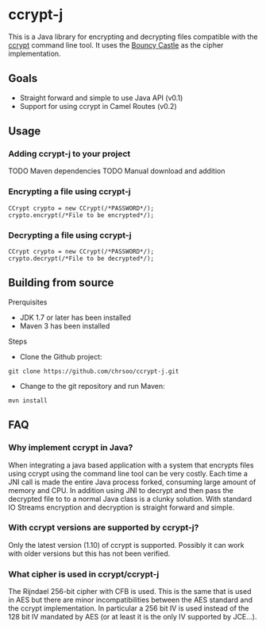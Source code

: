 ccrypt-j
========

This is a Java library for encrypting and decrypting files compatible with the [ccrypt](http://ccrypt.sourceforge.net/) command line tool. It uses the [Bouncy Castle](http://bouncycastle.org/) as the cipher implementation.

## Goals

* Straight forward and simple to use Java API (v0.1)
* Support for using ccrypt in Camel Routes (v0.2)

## Usage

### Adding ccrypt-j to your project

TODO Maven dependencies
TODO Manual download and addition

### Encrypting a file using ccrypt-j

```
CCrypt crypto = new CCrypt(/*PASSWORD*/);
crypto.encrypt(/*File to be encrypted*/);
```

### Decrypting a file using ccrypt-j
```
CCrypt crypto = new CCrypt(/*PASSWORD*/);
crypto.decrypt(/*File to be decrypted*/);
```

## Building from source

Prerquisites
- JDK 1.7 or later has been installed
- Maven 3 has been installed

Steps
- Clone the Github project:
```
git clone https://github.com/chrsoo/ccrypt-j.git
```
- Change to the git repository and run Maven:
```
mvn install
```

## FAQ

### Why implement ccrypt in Java?
When integrating a java based application with a system that encrypts files using ccrypt using the command line tool can be very costly. Each time a JNI call is made the entire Java process forked, consuming large amount of memory and CPU. In addition using JNI to decrypt and then pass the decrypted file to to a normal Java class is a clunky solution. With standard IO Streams encryption and decryption is straight forward and simple.

### With ccrypt versions are supported by ccrypt-j?
Only the latest version (1.10) of ccrypt is supported. Possibly it can work with older versions but this has not been verified.

### What cipher is used in ccrypt/ccrypt-j
The Rijndael 256-bit cipher with CFB is used. This is the same that is used in AES but there are minor incompatibilities between the AES standard and the ccrypt implementation. In particular a 256 bit IV is used instead of the 128 bit IV mandated by AES (or at least it is the only IV supported by JCE...).
